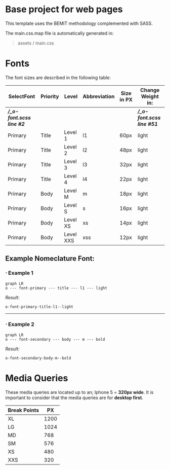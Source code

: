 # Base project for web pages

This template uses the BEMIT methodology complemented with SASS.

The main.css.map file is automatically generated in:
> assets / main.css


# Fonts

The font sizes are described in the following table:


|SelectFont |Priority |Level  |Abbreviation|Size in PX  |Change Weight in: |
|--|---|--|----|--|--|
| ***/_o-font.scss line #2***|| | | | ***/_o-font.scss line #51***|
|Primary| Title|Level 1 |l1|60px          | light
|Primary| Title|Level 2 |l2|48px   |light
|Primary| Title|Level 3 |l3|32px|light
|Primary|Title|Level 4 |l4|22px|light
|Primary|Body|Level M |m|18px|light
|Primary|Body|Level S |s|16px|light
|Primary|Body|Level XS |xs|14px|light
|Primary|Body|Level XXS |xss|12px|light

## **Example Nomeclature Font:**

###   ⋅  Example 1

```mermaid
graph LR 
o --- font-primary --- title --- l1 --- light
```

*Result:*
```html
o-font-primary-title-l1--light
```
---

### ⋅ Example 2


```mermaid
graph LR 
o --- font-secondary --- body --- m --- bold
```

*Result:*
```
o-font-secondary-body-m--bold
```

# Media Queries

These media queries are located up to an; Iphone 5 = **320px wide**.
  It is important to consider that the media queries are for **desktop first**.

|Break Points | PX |
|--|---|
|XL| 1200|
|LG| 1024|
|MD| 768|
|SM|576|
|XS|480|
|XXS|320|